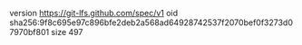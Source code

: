 version https://git-lfs.github.com/spec/v1
oid sha256:9f8c695e97c896bfe2deb2a568ad64928742537f2070bef0f3273d07970bf801
size 497
